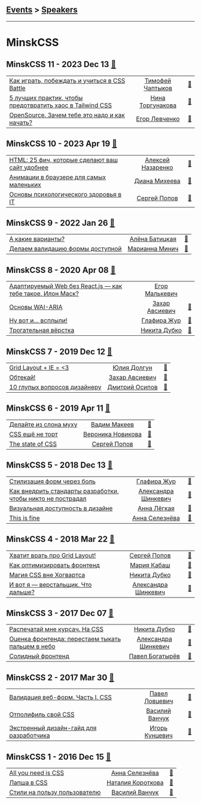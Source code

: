 ## [Events](../README.md) > [Speakers](../speakers.md)
---

# MinskCSS

## MinskCSS 11 - 2023 Dec 13 [:movie_camera:](https://www.youtube.com/playlist?list=PL3uk4LxG9ZznGCBLJZhifqjQoPQ-7-6zn)
| | | |
| --- | :---: | --- |
| [Как играть, побеждать и учиться в CSS Battle](https://youtu.be/y8zJyRMwYtU)  |  [Тимофей Чаптыков](../../speakers/Тимофей%20Чаптыков.md)  | [:notebook:](https://www.dropbox.com/scl/fi/y3wotozz17vt1y10scb86/chaptykov_cssbattle_minskcss_13122023.pdf?rlkey=v5j1lwsyjqqe1vceo7zz1higk&dl=0)   |
| [5 лучших практик, чтобы предотвратить хаос в Tailwind CSS](https://youtu.be/rQyye1FUg0U)  |  [Нина Торгунакова](../../speakers/Нина%20Торгунакова.md)  | [:notebook:](https://docs.google.com/presentation/d/1DckwErPUvqjxFN6bWpxAFrwIMshpmLup5iVPgKcGf20/edit)   |
| [OpenSource. Зачем тебе это надо и как начать?](https://youtu.be/-LV4Hm1cqXM)  |  [Егор Левченко](../../speakers/Егор%20Левченко.md)  | [:notebook:](https://shower-opensource-why.netlify.app/)   |
## MinskCSS 10 - 2023 Apr 19 [:movie_camera:](https://www.youtube.com/playlist?list=PL3uk4LxG9ZzmnzCww1bsVe3lMluWAuBo3)
| | | |
| --- | :---: | --- |
| [HTML: 25 фич, которые сделают ваш сайт удобнее](https://youtu.be/-aeKCwJY6c8)  |  [Алексей Назаренко](../../speakers/Алексей%20Назаренко.md)  | [:notebook:](https://html-ux-minskcss.netlify.app/)   |
| [Анимации в браузере для самых маленьких](https://youtu.be/b9SJguCsxzY)  |  [Диана Михеева](../../speakers/Диана%20Михеева.md)  | [:notebook:](https://drive.google.com/file/d/1Q0u1gHondDzAexEa1CevK0daQR2kdT5-/view)   |
| [Основы психологического здоровья в IТ](https://youtu.be/EHT-waazJUU)  |  [Сергей Попов](../../speakers/Сергей%20Попов.md)  | [:notebook:](https://drive.google.com/file/d/1QFbFOfLGizryOJ-9WUZ8gqURlHdrhXEB/view)   |
## MinskCSS 9 - 2022 Jan 26 [:movie_camera:](https://www.youtube.com/playlist?list=PL3uk4LxG9ZzmOQJcs6ZI93a6E5ZfaVLCa)
| | | |
| --- | :---: | --- |
| [А какие варианты?](https://youtu.be/OzhvYBcT9w8)  |  [Алёна Батицкая](../../speakers/Алёна%20Батицкая.md)  | [:notebook:](https://solarrust.github.io/MinskCSS-VF/)   |
| [Делаем валидацию формы доступной](https://youtu.be/zHyN4XNSgas)  |  [Марианна Минич](../../speakers/Марианна%20Минич.md)  | [:notebook:](https://mariannaspb.github.io/accessibility-validation/)   |
## MinskCSS 8 - 2020 Apr 08 [:movie_camera:](https://www.youtube.com/watch?v=BRbR0wXhO38)
| | | |
| --- | :---: | --- |
| [Адаптируемый Web без React.js — как тебе такое, Илон Маск?](https://youtu.be/BRbR0wXhO38?t=975)  |  [Егор Малькевич](../../speakers/Егор%20Малькевич.md)  |    |
| [Основы WAI-ARIA](https://youtu.be/BRbR0wXhO38?t=3394)  |  [Захар Авсиевич](../../speakers/Захар%20Авсиевич.md)  | [:notebook:](https://zavsievich.github.io/ARIA)   |
| [Ну вот и… всплыли!](https://youtu.be/BRbR0wXhO38?t=5787)  |  [Глафира Жур](../../speakers/Глафира%20Жур.md)  | [:notebook:](https://glafirazhur.github.io/popups-a11y/)   |
| [Трогательная вёрстка](https://youtu.be/BRbR0wXhO38?t=8155)  |  [Никита Дубко](../../speakers/Никита%20Дубко.md)  | [:notebook:](https://mefody.dev/talks/css-for-touch/)   |
## MinskCSS 7 - 2019 Dec 12 [:movie_camera:](https://www.youtube.com/playlist?list=PL3uk4LxG9ZzkpS9Pp6jc6V7AZWwLz22oZ)
| | | |
| --- | :---: | --- |
| [Grid Layout + IE &#x3D; &lt;3](https://www.youtube.com/watch?v=rw25lqOtHAI)  |  [Юлия Долгун](../../speakers/Юлия%20Долгун.md)  | [:notebook:](http://grid-in-ie.surge.sh/#1)   |
| [Обтекай!](https://www.youtube.com/watch?v=xQePyj_wwEQ)  |  [Захар Авсиевич](../../speakers/Захар%20Авсиевич.md)  | [:notebook:](https://zavsievich.github.io/FloatPres/)   |
| [10 глупых вопросов дизайнеру](https://www.youtube.com/watch?v=JWUDroW3tQ8)  |  [Дмитрий Осипов](../../speakers/Дмитрий%20Осипов.md)  | [:notebook:](https://drive.google.com/file/d/1haT6uzWllRWWzCACUx7q5Q14phlADVFO/view)   |
## MinskCSS 6 - 2019 Apr 11 [:movie_camera:](https://www.youtube.com/playlist?list=PL3uk4LxG9Zzl9LTp0yLfaXhIu7-xoUHQN)
| | | |
| --- | :---: | --- |
| [Делайте из слона муху](https://www.youtube.com/watch?v=Gq1pXTFO3-M)  |  [Вадим Макеев](../../speakers/Вадим%20Макеев.md)  | [:notebook:](https://drive.google.com/file/d/1gaN_TW8iwo9bUxGuZG4kkjb1z9LAArlR/view)   |
| [CSS ещё не торт](https://www.youtube.com/watch?v=g20pCKeSgUU)  |  [Вероника Новикова](../../speakers/Вероника%20Новикова.md)  | [:notebook:](https://drive.google.com/file/d/1p1WG9dWIVgvb4vXI7TzBPs1wU2uLLvJS/view)   |
| [The state of CSS](https://www.youtube.com/watch?v=gw9x2zhyxL0)  |  [Сергей Попов](../../speakers/Сергей%20Попов.md)  | [:notebook:](https://drive.google.com/file/d/1b890dFOQ25ae5eXc_2X8pKcW8a1IVlEC/view)   |
## MinskCSS 5 - 2018 Dec 13 [:movie_camera:](https://www.youtube.com/playlist?list=PL3uk4LxG9Zzmcubii5ejpZmbqTSNoQVnP)
| | | |
| --- | :---: | --- |
| [Стилизация форм через боль](https://www.youtube.com/watch?v=jW0TKZAUAUU)  |  [Глафира Жур](../../speakers/Глафира%20Жур.md)  | [:notebook:](https://glafirazhur.github.io/formsthroughthepain/)   |
| [Как внедрить стандарты разработки, чтобы никто не пострадал](https://www.youtube.com/watch?v=2DnL7EeHmUk)  |  [Александра Шинкевич](../../speakers/Александра%20Шинкевич.md)  | [:notebook:](https://neesoglasnaja.github.io/MinskCSS-5/)   |
| [Визуальная доступность в дизайне](https://www.youtube.com/watch?v=yyCc_2dOuTM)  |  [Анна Лёгкая](../../speakers/Анна%20Лёгкая.md)  | [:notebook:](https://drive.google.com/file/d/1zBMMExRLz2cn6-xEaDB-7f7lq1dY69s2/view)   |
| [This is fine](https://www.youtube.com/watch?v=rbJuveCPwdg)  |  [Анна Селезнёва](../../speakers/Анна%20Селезнёва.md)  | [:notebook:](http://askd.rocks/pres/minskcss-burnout/)   |
## MinskCSS 4 - 2018 Mar 22 [:movie_camera:](https://www.youtube.com/playlist?list=PL3uk4LxG9ZzlgHUiRTgUV4ZabsuAIhqSP)
| | | |
| --- | :---: | --- |
| [Хватит врать про Grid Layout!](https://www.youtube.com/watch?v=s3a3Wm0JpdU)  |  [Сергей Попов](../../speakers/Сергей%20Попов.md)  | [:notebook:](https://drive.google.com/open?id=1jqnEk6OYuiYVr8r6VfBhu5gQVadKxSao)   |
| [Как оптимизировать фронтенд](https://www.youtube.com/watch?v=jcTD-zpY5RM)  |  [Мария Кабаш](../../speakers/Мария%20Кабаш.md)  | [:notebook:](https://drive.google.com/file/d/1QEzT6dpOZiKwC92H3pEVGELUY-8L1I6a/view)   |
| [Магия CSS вне Хогвартса](https://www.youtube.com/watch?v=Dhd6FSYZoiQ)  |  [Никита Дубко](../../speakers/Никита%20Дубко.md)  | [:notebook:](https://mefody.github.io/talks/css-magic/)   |
| [И вот я — верстальщик. Что дальше?](https://www.youtube.com/watch?v=zn_3-ZpdDZc)  |  [Александра Шинкевич](../../speakers/Александра%20Шинкевич.md)  | [:notebook:](https://neesoglasnaja.github.io/MinskCSS-4/)   |
## MinskCSS 3 - 2017 Dec 07 [:movie_camera:](https://www.youtube.com/playlist?list=PL3uk4LxG9ZzmpcwNhNSpxgexUpyLstooi)
| | | |
| --- | :---: | --- |
| [Распечатай мне курсач. На CSS](https://www.youtube.com/watch?v=tygiat10a3A)  |  [Никита Дубко](../../speakers/Никита%20Дубко.md)  | [:notebook:](https://mefody.github.io/talks/print-with-css/)   |
| [Оценка фронтенда: перестаем тыкать пальцем в небо](https://www.youtube.com/watch?v=oBa5Xz8hzeA)  |  [Александра Шинкевич](../../speakers/Александра%20Шинкевич.md)  | [:notebook:](https://neesoglasnaja.github.io/MinskCSS-3/)   |
| [Солидный фронтенд](https://www.youtube.com/watch?v=ERUK3t66XjA)  |  [Павел Богатырёв](../../speakers/Павел%20Богатырёв.md)  | [:notebook:](https://drive.google.com/file/d/1Iw_JLJEkkdMgCN6tyPP-a8RR0UYh1Vnu/view)   |
## MinskCSS 2 - 2017 Mar 30 [:movie_camera:](https://www.youtube.com/playlist?list=PL3uk4LxG9Zznos2sWj-sqkZMOha1z1WMg)
| | | |
| --- | :---: | --- |
| [Валидация веб-форм. Часть I. CSS](https://www.youtube.com/watch?v=MPqY92O-wMo)  |  [Павел Ловцевич](../../speakers/Павел%20Ловцевич.md)  | [:notebook:](https://github.com/lautsevich/css-validation-minskcss-2017)   |
| [Отполифиль свой CSS](https://www.youtube.com/watch?v=VrsLTZGGy10)  |  [Василий Ванчук](../../speakers/Василий%20Ванчук.md)  | [:notebook:](https://www.slideshare.net/VasilVanchuck/css-minskcss-2)   |
| [Экстренный дизайн-гайд для разработчика](https://www.youtube.com/watch?v=8ZDP18MptBw)  |  [Игорь Кунцевич](../../speakers/Игорь%20Кунцевич.md)  | [:notebook:](https://www.dropbox.com/s/gwveqiw2mulwdbf/Minsk%20CSS.pdf)   |
## MinskCSS 1 - 2016 Dec 15 [:movie_camera:](https://www.youtube.com/playlist?list=PL3uk4LxG9Zzl8MRXT1IpGxuZormysIbjg)
| | | |
| --- | :---: | --- |
| [All you need is CSS](https://www.youtube.com/watch?v=hwseJaIsoBw)  |  [Анна Селезнёва](../../speakers/Анна%20Селезнёва.md)  | [:notebook:](http://askd.rocks/pres/css/)   |
| [Лапша в CSS](https://www.youtube.com/watch?v=iTEYz90Sjmk)  |  [Наталия Короткова](../../speakers/Наталия%20Короткова.md)  | [:notebook:](http://slides.com/nataliyakaratkova/noodles-in-css/#/)   |
| [Стили на пользу пользователю](https://www.youtube.com/watch?v=1MrQqtZYkM8)  |  [Василий Ванчук](../../speakers/Василий%20Ванчук.md)  | [:notebook:](https://www.slideshare.net/VasilVanchuck/minskcss-1-15)   |
